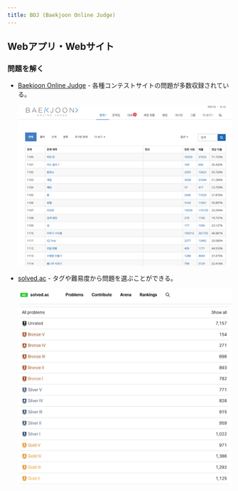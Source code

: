 ```yaml
---
title: BOJ (Baekjoon Online Judge)
---
```


## Webアプリ・Webサイト

### 問題を解く

- [Baekjoon Online Judge](https://www.acmicpc.net/) - 各種コンテストサイトの問題が多数収録されている。

    <div align="center">
      <img loading = "lazy" src="../../images/related_contest_sites/boj/boj.png" alt="boj">
    </div>

- [solved.ac](https://solved.ac/en) - タグや難易度から問題を選ぶことができる。

    <div align="center">
      <img loading = "lazy" src="../../images/related_contest_sites/boj/solved_ac.png" alt="solved ac">
    </div>
